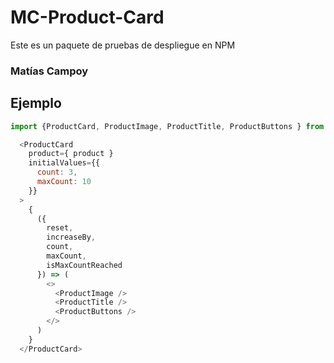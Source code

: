 # MC-Product-Card

Este es un paquete de pruebas de despliegue en NPM

### Matías Campoy

## Ejemplo


```js
import {ProductCard, ProductImage, ProductTitle, ProductButtons } from '../components';
```

```js
  <ProductCard
    product={ product }
    initialValues={{
      count: 3,
      maxCount: 10
    }}
  >
    {
      ({
        reset,
        increaseBy,
        count,
        maxCount,
        isMaxCountReached
      }) => (
        <>
          <ProductImage />
          <ProductTitle />
          <ProductButtons />
        </>
      )
    }
  </ProductCard>
```